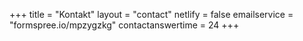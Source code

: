 +++
title = "Kontakt"
layout = "contact"
netlify = false
emailservice = "formspree.io/mpzygzkg"
contactanswertime = 24
+++


